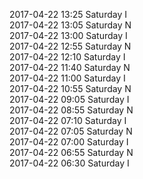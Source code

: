 2017-04-22 13:25 Saturday  I  
2017-04-22 13:05 Saturday  N  
2017-04-22 13:00 Saturday  I  
2017-04-22 12:55 Saturday  N  
2017-04-22 12:10 Saturday  I  
2017-04-22 11:40 Saturday  N  
2017-04-22 11:00 Saturday  I  
2017-04-22 10:55 Saturday  N  
2017-04-22 09:05 Saturday  I  
2017-04-22 08:55 Saturday  N  
2017-04-22 07:10 Saturday  I  
2017-04-22 07:05 Saturday  N  
2017-04-22 07:00 Saturday  I  
2017-04-22 06:55 Saturday  N  
2017-04-22 06:30 Saturday  I  
